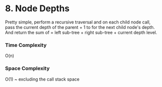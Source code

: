 # 8. Node Depths

Pretty simple, perform a recursive traversal and on each child node call, pass the
current depth of the parent + 1 to for the next child node's depth. And return the
sum of = left sub-tree + right sub-tree + current depth level.

### Time Complexity

O(n)

### Space Complexity

O(1) ~ excluding the call stack space

